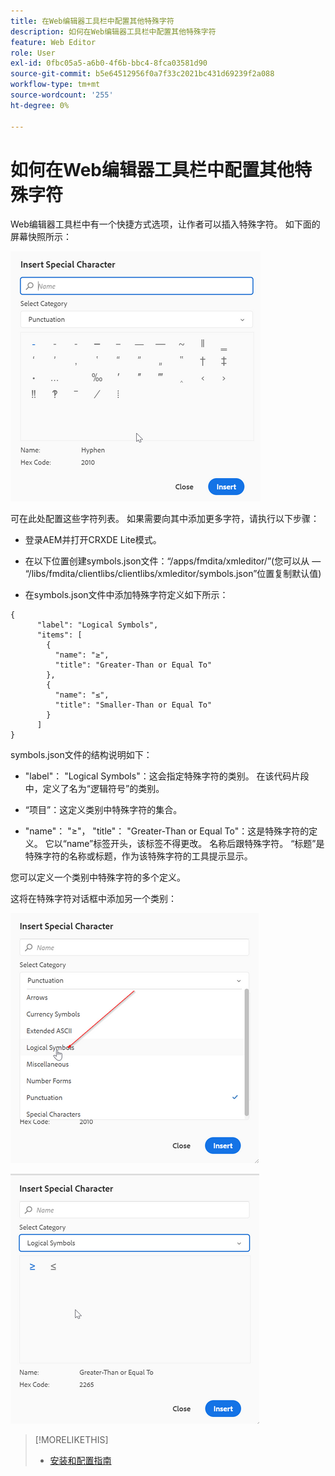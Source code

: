 ```yaml
---
title: 在Web编辑器工具栏中配置其他特殊字符
description: 如何在Web编辑器工具栏中配置其他特殊字符
feature: Web Editor
role: User
exl-id: 0fbc05a5-a6b0-4f6b-bbc4-8fca03581d90
source-git-commit: b5e64512956f0a7f33c2021bc431d69239f2a088
workflow-type: tm+mt
source-wordcount: '255'
ht-degree: 0%

---
```


# 如何在Web编辑器工具栏中配置其他特殊字符

Web编辑器工具栏中有一个快捷方式选项，让作者可以插入特殊字符。
如下面的屏幕快照所示：

![特殊字符](assets/special-chars.png)


可在此处配置这些字符列表。 如果需要向其中添加更多字符，请执行以下步骤：

+ 登录AEM并打开CRXDE Lite模式。

+ 在以下位置创建symbols.json文件：“/apps/fmdita/xmleditor/”(您可以从 — “/libs/fmdita/clientlibs/clientlibs/xmleditor/symbols.json”位置复制默认值)

+ 在symbols.json文件中添加特殊字符定义如下所示：

```
{
      "label": "Logical Symbols",
      "items": [
        {
          "name": "≥",
          "title": "Greater-Than or Equal To"
        },
        {
          "name": "≤",
          "title": "Smaller-Than or Equal To"
        }
      ]
}
```

symbols.json文件的结构说明如下：

+ &quot;label&quot;： &quot;Logical Symbols&quot;：这会指定特殊字符的类别。 在该代码片段中，定义了名为“逻辑符号”的类别。

+ “项目”：这定义类别中特殊字符的集合。

+ &quot;name&quot;： &quot;≥&quot;， &quot;title&quot;： &quot;Greater-Than or Equal To&quot;：这是特殊字符的定义。 它以“name”标签开头，该标签不得更改。 名称后跟特殊字符。 “标题”是特殊字符的名称或标题，作为该特殊字符的工具提示显示。

您可以定义一个类别中特殊字符的多个定义。

这将在特殊字符对话框中添加另一个类别：

![特殊符号类别](assets/special-char-category.png)

![插入特殊字符](assets/insert-special-char.png)

>[!MORELIKETHIS]
>
>+ [安装和配置指南](https://helpx.adobe.com/content/dam/help/en/xml-documentation-solution/3-6/XML-Documentation-for-Adobe-Experience-Manager_Installation-Configuration-Guide_EN.pdf)

